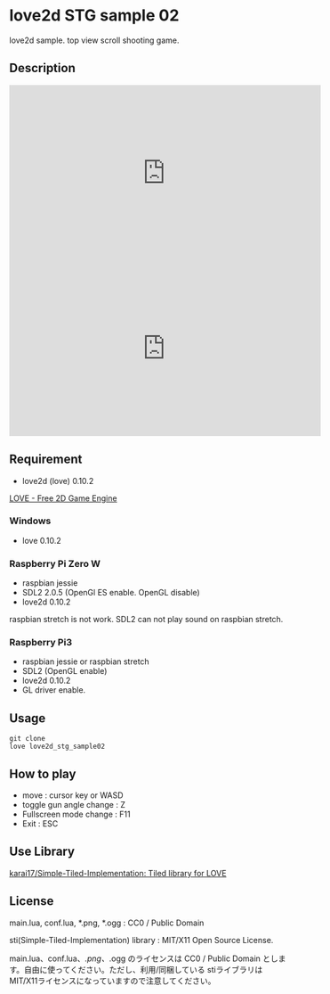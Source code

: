 love2d STG sample 02
====================

love2d sample. top view scroll shooting game.

Description
-----------

<iframe width="560" height="315" src="https://www.youtube.com/embed/vdmwiL5Rz64" frameborder="0" gesture="media" allow="encrypted-media" allowfullscreen></iframe>

<iframe width="560" height="315" src="https://www.youtube.com/embed/sut33DIe_hg" frameborder="0" gesture="media" allow="encrypted-media" allowfullscreen></iframe>

Requirement
-----------

* love2d (love) 0.10.2

[LOVE - Free 2D Game Engine](https://love2d.org/)
 
### Windows

* love 0.10.2

### Raspberry Pi Zero W

* raspbian jessie
* SDL2 2.0.5 (OpenGl ES enable. OpenGL disable)
* love2d 0.10.2

raspbian stretch is not work. SDL2 can not play sound on raspbian stretch.

### Raspberry Pi3

* raspbian jessie or raspbian stretch
* SDL2 (OpenGL enable)
* love2d 0.10.2
* GL driver enable.

Usage
-----

    git clone
    love love2d_stg_sample02

How to play
-----------

* move : cursor key or WASD
* toggle gun angle change : Z
* Fullscreen mode change : F11
* Exit : ESC

Use Library
-----------

[karai17/Simple-Tiled-Implementation: Tiled library for LOVE](https://github.com/karai17/Simple-Tiled-Implementation)

License
-------

main.lua, conf.lua, *.png, *.ogg : CC0 / Public Domain

sti(Simple-Tiled-Implementation) library : MIT/X11 Open Source License.

main.lua、conf.lua、*.png、*.ogg のライセンスは CC0 / Public Domain とします。自由に使ってください。ただし、利用/同梱している stiライブラリは MIT/X11ライセンスになっていますので注意してください。

